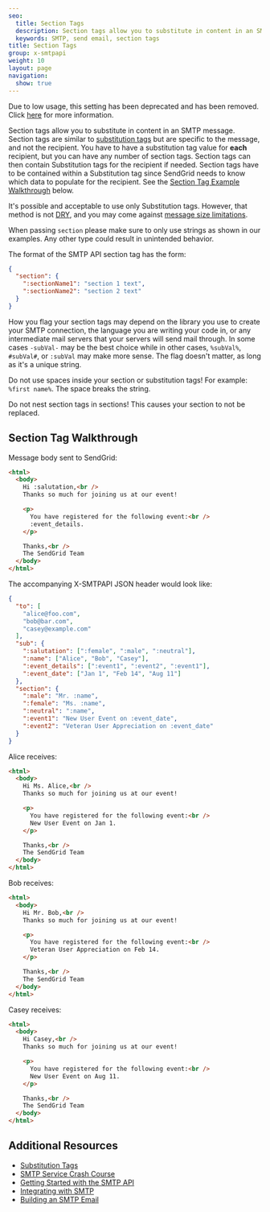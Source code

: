 ```yaml
---
seo:
  title: Section Tags
  description: Section tags allow you to substitute in content in an SMTP message.
  keywords: SMTP, send email, section tags
title: Section Tags
group: x-smtpapi
weight: 10
layout: page
navigation:
  show: true
---
```


<call-out type="warning">

Due to low usage, this setting has been deprecated and has been removed. Click [here]({{root_url}}/ui/account-and-settings/retired-mail-settings/) for more information.

</call-out>

Section tags allow you to substitute in content in an SMTP message. Section tags are similar to [substitution tags]({{root_url}}/for-developers/sending-email/substitution-tags/) but are specific to the message, and not the recipient. You have to have a substitution tag value for **each** recipient, but you can have any number of section tags. Section tags can then contain Substitution tags for the recipient if needed. Section tags have to be contained within a Substitution tag since SendGrid needs to know which data to populate for the recipient.
See the [Section Tag Example Walkthrough](#section-tag-example-walkthrough) below.

It's possible and acceptable to use only Substitution tags. However, that method is not [DRY](http://en.wikipedia.org/wiki/Don%27t_repeat_yourself), and you may come against [message size limitations]({{root_url}}/ui/sending-email/how-to-send-email-with-marketing-campaigns/).

<call-out type="warning">

When passing `section` please make sure to only use strings as shown in our examples. Any other type could result in unintended behavior.

</call-out>

The format of the SMTP API section tag has the form:

```json
{
  "section": {
    ":sectionName1": "section 1 text",
    ":sectionName2": "section 2 text"
  }
}
```

<call-out>

How you flag your section tags may depend on the library you use to create your SMTP connection, the language you are writing your code in, or any intermediate mail servers that your servers will send mail through. In some cases `-subVal-` may be the best choice while in other cases, `%subVal%`, `#subVal#`, or `:subVal` may make more sense. The flag doesn't matter, as long as it's a unique string.

</call-out>

<call-out type="warning">

Do not use spaces inside your section or substitution tags! For example: `%first name%`. The space breaks the string.

</call-out>

<call-out type="warning">

Do not nest section tags in sections! This causes your section to not be replaced.

</call-out>

## Section Tag Walkthrough

Message body sent to SendGrid:

```html
<html>
  <body>
    Hi :salutation,<br />
    Thanks so much for joining us at our event!

    <p>
      You have registered for the following event:<br />
      :event_details.
    </p>

    Thanks,<br />
    The SendGrid Team
  </body>
</html>
```

The accompanying X-SMTPAPI JSON header would look like:

```json
{
  "to": [
    "alice@foo.com",
    "bob@bar.com",
    "casey@example.com"
  ],
  "sub": {
    ":salutation": [":female", ":male", ":neutral"],
    ":name": ["Alice", "Bob", "Casey"],
    ":event_details": [":event1", ":event2", ":event1"],
    ":event_date": ["Jan 1", "Feb 14", "Aug 11"]
  },
  "section": {
    ":male": "Mr. :name",
    ":female": "Ms. :name",
    ":neutral": ":name",
    ":event1": "New User Event on :event_date",
    ":event2": "Veteran User Appreciation on :event_date"
  }
}
```

Alice receives:

```html
<html>
  <body>
    Hi Ms. Alice,<br />
    Thanks so much for joining us at our event!

    <p>
      You have registered for the following event:<br />
      New User Event on Jan 1.
    </p>

    Thanks,<br />
    The SendGrid Team
  </body>
</html>
```

Bob receives:

```html
<html>
  <body>
    Hi Mr. Bob,<br />
    Thanks so much for joining us at our event!

    <p>
      You have registered for the following event:<br />
      Veteran User Appreciation on Feb 14.
    </p>

    Thanks,<br />
    The SendGrid Team
  </body>
</html>
```

Casey receives:

```html
<html>
  <body>
    Hi Casey,<br />
    Thanks so much for joining us at our event!

    <p>
      You have registered for the following event:<br />
      New User Event on Aug 11.
    </p>

    Thanks,<br />
    The SendGrid Team
  </body>
</html>
```

## Additional Resources

- [Substitution Tags]({{root_url}}/for-developers/sending-email/substitution-tags/)
- [SMTP Service Crash Course](https://sendgrid.com/blog/smtp-service-crash-course/)
- [Getting Started with the SMTP API]({{root_url}}/for-developers/sending-email/getting-started-smtp/)
- [Integrating with SMTP]({{root_url}}/for-developers/sending-email/integrating-with-the-smtp-api/)
- [Building an SMTP Email]({{root_url}}/for-developers/sending-email/building-an-smtp-email/)
